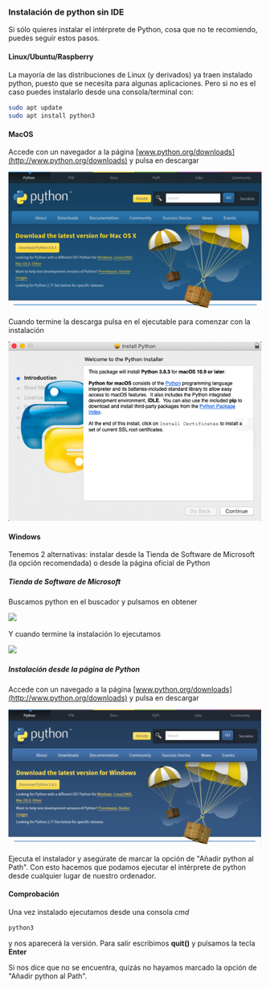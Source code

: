 ### Instalación de python sin IDE

Si sólo quieres instalar el intérprete de Python, cosa que no te recomiendo, puedes seguir estos pasos.

#### Linux/Ubuntu/Raspberry

La mayoría de las distribuciones de Linux (y derivados) ya traen instalado python, puesto que se necesita para algunas aplicaciones. Pero si no es el caso puedes instalarlo desde una consola/terminal con:

```sh
sudo apt update
sudo apt install python3
```

#### MacOS

Accede con un navegador a la página [www.python.org/downloads](http://www.python.org/downloads) y pulsa en descargar


![](./images/macos_install_step1.png)

Cuando termine la descarga pulsa en el ejecutable para comenzar con la instalación

![](./images/macos_install_python.gif)


#### Windows

Tenemos 2 alternativas: instalar desde la Tienda de Software de Microsoft (la opción recomendada) o desde la página oficial de Python

##### Tienda de Software de Microsoft

Buscamos python en el buscador y pulsamos en obtener

![](./images/ms_store_step1.png)

Y cuando termine la instalación lo ejecutamos

![](./images/ms_store_step3.png)

##### Instalación desde la página de Python

Accede con un navegado a la página [www.python.org/downloads](http://www.python.org/downloads) y pulsa en descargar

![](./images/windows_step1.PNG)

Ejecuta el instalador y asegúrate de marcar la opción de "Añadir python al Path". Con esto hacemos que podamos ejecutar el intérprete de python desde cualquier lugar de nuestro ordenador.


#### Comprobación


Una vez instalado ejecutamos desde una consola *cmd*

```sh
python3
```

y nos aparecerá la versión. Para salir escribimos **quit()** y pulsamos la tecla **Enter**

Si nos dice que no se encuentra, quizás no hayamos marcado la opción de "Añadir python al Path".


